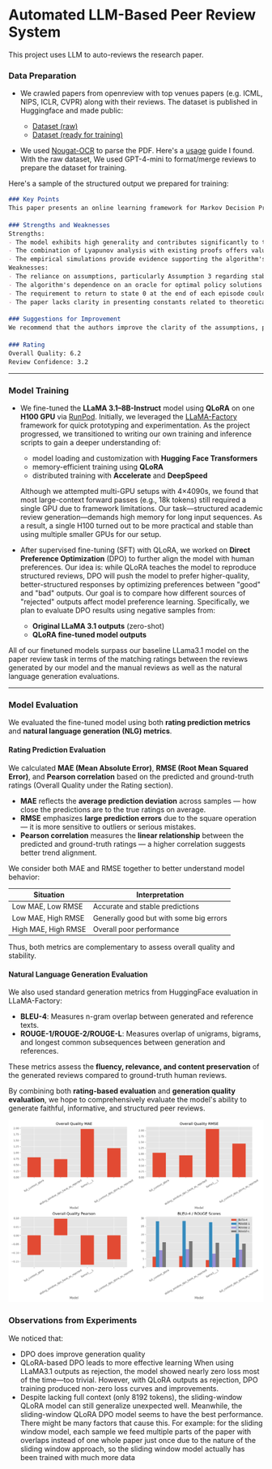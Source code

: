 # Automated LLM-Based Peer Review System

This project uses LLM to auto-reviews the research paper.

###  Data Preparation

- We crawled papers from openreview with top venues papers (e.g. ICML, NIPS, ICLR, CVPR) along with their reviews. The dataset is published in Huggingface and made public: 
  - [Dataset (raw)](https://huggingface.co/datasets/guochenmeinian/openreview)
  - [Dataset (ready for training)](https://huggingface.co/datasets/guochenmeinian/openreview_dataset)

- We used [Nougat-OCR](https://github.com/facebookresearch/nougat) to parse the PDF. Here's a [usage](https://github.com/ad17171717/YouTube-Tutorials/blob/main/Machine%20Learning%20with%20Python/Optical_Character_Recognition_(OCR)_with_Meta's_Nougat!.ipynb) guide I found. With the raw dataset, We used GPT-4-mini to format/merge reviews to prepare the dataset for training.

Here's a sample of the structured output we prepared for training:
```markdown
### Key Points
This paper presents an online learning framework for Markov Decision Processes (MDPs) with countably infinite states, utilizing a Bayesian perspective where MDP parameters follow a prior distribution. The authors propose a Thompson-sampling-like approach to solve the MDP, assuming access to an optimal policy oracle. The learning goal is Bayesian regret minimization, achieving a regret bound of \(\sqrt{TA}\) under certain assumptions. The paper contributes to theoretical reinforcement learning by providing near-optimal algorithms for unbounded state spaces and includes empirical simulations demonstrating the algorithm's performance.

### Strengths and Weaknesses
Strengths:
- The model exhibits high generality and contributes significantly to theoretical reinforcement learning.
- The combination of Lyapunov analysis with existing proofs offers valuable insights for future research.
- The empirical simulations provide evidence supporting the algorithm's performance.
Weaknesses:
- The reliance on assumptions, particularly Assumption 3 regarding stability, may limit practical applicability and verification.
- The algorithm's dependence on an oracle for optimal policy solutions poses challenges for general queueing systems.
- The requirement to return to state 0 at the end of each episode could lead to impractical exponential dependencies.
- The paper lacks clarity in presenting constants related to theoretical results, which are crucial for practical performance.

### Suggestions for Improvement
We recommend that the authors improve the clarity of the assumptions, particularly Assumption 3, by discussing its implications for stability in more general systems. It would be beneficial to explore heuristics for designing the parameter and policy spaces to ensure this assumption holds. Additionally, we suggest testing the algorithm in more general systems and clarifying the necessity of the optimal policy oracle, possibly by presenting results in a comparative form against simpler policies like MaxWeight. The authors should also address the dependence of regret on system size and ensure consistent terminology by using either "queueing" or "queuing" throughout the paper. Finally, we advise revising the abstract for conciseness and improving the overall writing quality to enhance readability.

### Rating
Overall Quality: 6.2
Review Confidence: 3.2
```

---

###  Model Training

- We fine-tuned the **LLaMA 3.1–8B-Instruct** model using **QLoRA** on one **H100 GPU** via [RunPod](https://www.runpod.io/). Initially, we leveraged the [LLaMA-Factory](https://github.com/hiyouga/LLaMA-Factory) framework for quick prototyping and experimentation. As the project progressed, we transitioned to writing our own training and inference scripts to gain a deeper understanding of:

  - model loading and customization with **Hugging Face Transformers**
  - memory-efficient training using **QLoRA**
  - distributed training with **Accelerate** and **DeepSpeed**

  Although we attempted multi-GPU setups with 4×4090s, we found that most large-context forward passes (e.g., 18k tokens) still required a single GPU due to framework limitations. Our task—structured academic review generation—demands high memory for long input sequences. As a result, a single H100 turned out to be more practical and stable than using multiple smaller GPUs for our setup.

- After supervised fine-tuning (SFT) with QLoRA, we worked on **Direct Preference Optimization** (DPO) to further align the model with human preferences. Our idea is: while QLoRA teaches the model to reproduce structured reviews, DPO will push the model to prefer higher-quality, better-structured responses by optimizing preferences between "good" and "bad" outputs. Our goal is to compare how different sources of "rejected" outputs affect model preference learning. Specifically, we plan to evaluate DPO results using negative samples from:
  - **Original LLaMA 3.1 outputs** (zero-shot)
  - **QLoRA fine-tuned model outputs**

All of our finetuned models surpass our baseline LLama3.1 model on the paper review task in terms of the matching ratings between the reviews generated by our model and the manual reviews as well as the natural language generation evaluations.


---

### Model Evaluation

We evaluated the fine-tuned model using both **rating prediction metrics** and **natural language generation (NLG) metrics**.

#### Rating Prediction Evaluation

We calculated **MAE (Mean Absolute Error)**, **RMSE (Root Mean Squared Error)**, and **Pearson correlation** based on the predicted and ground-truth ratings (Overall Quality under the Rating section).

- **MAE** reflects the **average prediction deviation** across samples — how close the predictions are to the true ratings on average.
- **RMSE** emphasizes **large prediction errors** due to the square operation — it is more sensitive to outliers or serious mistakes.
- **Pearson correlation** measures the **linear relationship** between the predicted and ground-truth ratings — a higher correlation suggests better trend alignment.

We consider both MAE and RMSE together to better understand model behavior:

| Situation            | Interpretation                            |
|----------------------|-------------------------------------------|
| Low MAE, Low RMSE     | Accurate and stable predictions          |
| Low MAE, High RMSE    | Generally good but with some big errors  |
| High MAE, High RMSE   | Overall poor performance                 |

Thus, both metrics are complementary to assess overall quality and stability.

#### Natural Language Generation Evaluation

We also used standard generation metrics from HuggingFace evaluation in LLaMA-Factory:

- **BLEU-4**: Measures n-gram overlap between generated and reference texts.
- **ROUGE-1/ROUGE-2/ROUGE-L**: Measures overlap of unigrams, bigrams, and longest common subsequences between generation and references.

These metrics assess the **fluency, relevance, and content preservation** of the generated reviews compared to ground-truth human reviews.

By combining both **rating-based evaluation** and **generation quality evaluation**, we hope to comprehensively evaluate the model's ability to generate faithful, informative, and structured peer reviews.


![evaluation_plot](eval/eval_results/loss_comparison.png)


### Observations from Experiments

We noticed that:
- DPO does improve generation quality
- QLoRA-based DPO leads to more effective learning
When using LLaMA3.1 outputs as rejection, the model showed nearly zero loss most of the time—too trivial. However, with QLoRA outputs as rejection, DPO training produced non-zero loss curves and improvements.
- Despite lacking full context (only 8192 tokens), the sliding-window QLoRA model can still generalize unexpected well. Meanwhile, the sliding-window QLoRA DPO model seems to have the best performance. There might be many factors that cause this. For example: for the sliding window model, each sample we feed multiple parts of the paper with overlaps instead of one whole paper just once due to the nature of the sliding window approach, so the sliding window model actually has been trained with much more data






